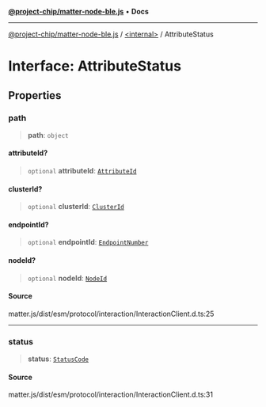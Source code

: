 [**@project-chip/matter-node-ble.js**](../../README.md) • **Docs**

***

[@project-chip/matter-node-ble.js](../../globals.md) / [\<internal\>](../README.md) / AttributeStatus

# Interface: AttributeStatus

## Properties

### path

> **path**: `object`

#### attributeId?

> `optional` **attributeId**: [`AttributeId`](../README.md#attributeid)

#### clusterId?

> `optional` **clusterId**: [`ClusterId`](../README.md#clusterid)

#### endpointId?

> `optional` **endpointId**: [`EndpointNumber`](../README.md#endpointnumber)

#### nodeId?

> `optional` **nodeId**: [`NodeId`](../README.md#nodeid-5)

#### Source

matter.js/dist/esm/protocol/interaction/InteractionClient.d.ts:25

***

### status

> **status**: [`StatusCode`](../enumerations/StatusCode.md)

#### Source

matter.js/dist/esm/protocol/interaction/InteractionClient.d.ts:31
